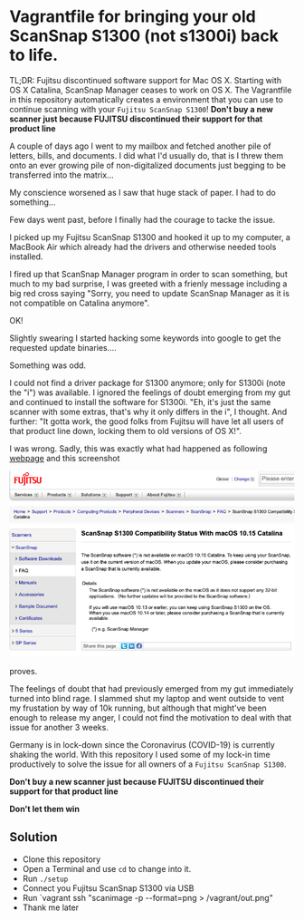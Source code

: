 # Vagrantfile for bringing your old ScanSnap S1300 (not s1300i) back to life.

TL;DR: Fujitsu discontinued software support for Mac OS X. Starting with
OS X Catalina, ScanSnap Manager ceases to work on OS X. The Vagrantfile
in this repository automatically creates a environment that you can use
to continue scanning with your `Fujitsu ScanSnap S1300`!
**Don't buy a new scanner just because FUJITSU discontinued
their support for that product line**

A couple of days ago I went to my mailbox and fetched another
pile of letters, bills, and documents. I did what I'd usually do, that is
I threw them onto an ever growing pile of non-digitalized
documents just begging to be transferred into the matrix...

My conscience worsened as I saw that huge stack of paper. I had to do something...

Few days went past, before I finally had the courage to tacke
the issue.

I picked up my Fujitsu ScanSnap S1300 and hooked it up
to my computer, a MacBook Air which already had the
drivers and otherwise needed tools installed.

I fired up that ScanSnap Manager program in order to scan something,
but much to my bad surprise, I was greeted with a frienly message
including a big red cross saying "Sorry, you need to update ScanSnap Manager as it is not compatible on Catalina anymore".

OK!

Slightly swearing I started hacking some keywords into google
to get the requested update binaries....

Something was odd.

I could not find a driver package for S1300 anymore; only for S1300i (note the "i") was available.
I ignored the feelings of doubt emerging from my gut and continued
to install the software for S1300i. "Eh, it's just the same scanner with
some extras, that's why it only differs in the i", I thought. And further:
"It gotta work, the good folks from Fujitsu will have let all users
of that product line down, locking them to old versions of OS X!".

I was wrong. Sadly, this was exactly what had happened as following 
[webpage](https://www.fujitsu.com/global/support/products/computing/peripheral/scanners/scansnap/faq/s1300-catalina.html) 
and this screenshot

![screenshot](screenshot.png) 

proves.

The feelings of doubt that had previously emerged from my gut
immediately turned into blind rage. I slammed shut my laptop
and went outside to vent my frustation by way of 10k running, but although
that might've been enough to release my anger, I could not find
the motivation to deal with that issue for another 3 weeks. 

Germany is in lock-down since the Coronavirus (COVID-19) is
currently shaking the world. With this repository 
I used some of my lock-in time productively
to solve the issue for all owners of a `Fujitsu ScanSnap S1300`.

**Don't buy a new scanner just because FUJITSU discontinued
their support for that product line**

**Don't let them win**

## Solution

- Clone this repository
- Open a Terminal and use `cd` to change into it.
- Run `./setup`
- Connect you Fujitsu ScanSnap S1300 via USB
- Run `vagrant ssh "scanimage -p --format=png > /vagrant/out.png"
- Thank me later
